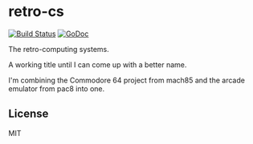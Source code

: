 # retro-cs

[![Build Status](https://travis-ci.com/blackchip-org/retro-cs.svg?branch=master)](https://travis-ci.com/blackchip-org/retro-cs) [![GoDoc](https://godoc.org/github.com/blackchip-org/retro-cs?status.svg)](https://godoc.org/github.com/blackchip-org/retro-cs)

The retro-computing systems.

A working title until I can come up with a better name.

I'm combining the Commodore 64 project from mach85 and the arcade
emulator from pac8 into one.

## License

MIT

